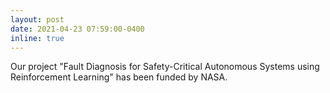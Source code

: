 ```yaml
---
layout: post
date: 2021-04-23 07:59:00-0400
inline: true
---
```


Our project "Fault Diagnosis for Safety-Critical Autonomous Systems using Reinforcement Learning" has been funded by NASA.
